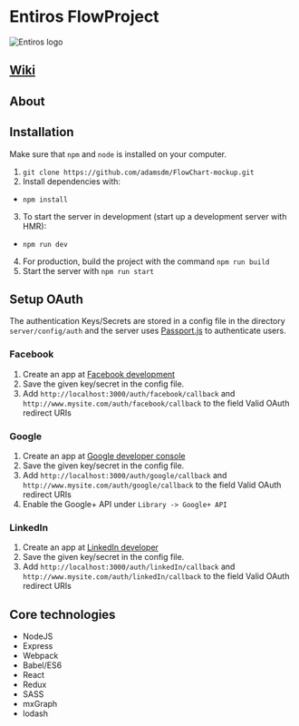 # Entiros FlowProject

![Entiros logo](http://www.entiros.se/sites/default/files/entiros_logo_4f_square.png "Entiros logo")

## [Wiki](https://github.com/entiros/FlowChart-mockup/wiki)


## About 

## Installation
Make sure that `npm` and `node` is installed on your computer.

1. `git clone https://github.com/adamsdm/FlowChart-mockup.git`
2. Install dependencies with:
  * `npm install`
3. To start the server in development (start up a development server with HMR): 
  * `npm run dev`
4. For production, build the project with the command `npm run build`
5. Start the server with `npm run start`

## Setup OAuth

The authentication Keys/Secrets are stored in a config file in the directory `server/config/auth` and the server uses [Passport.js](http://passportjs.org/) to authenticate users.

### Facebook
1. Create an app at [Facebook development](https://developers.facebook.com/)
2. Save the given key/secret in the config file.
3. Add `http://localhost:3000/auth/facebook/callback` and `http://www.mysite.com/auth/facebook/callback`
to the field Valid OAuth redirect URIs

### Google
1. Create an app at [Google developer console](https://console.developers.google.com/)
2. Save the given key/secret in the config file.
3. Add `http://localhost:3000/auth/google/callback` and `http://www.mysite.com/auth/google/callback`
to the field Valid OAuth redirect URIs
4. Enable the Google+ API under `Library -> Google+ API`

### LinkedIn
1. Create an app at [LinkedIn developer](https://www.linkedin.com/developer/apps)
2. Save the given key/secret in the config file.
3. Add `http://localhost:3000/auth/linkedIn/callback` and `http://www.mysite.com/auth/linkedIn/callback`
to the field Valid OAuth redirect URIs


## Core technologies

* NodeJS
* Express
* Webpack
* Babel/ES6
* React
* Redux
* SASS
* mxGraph
* lodash
